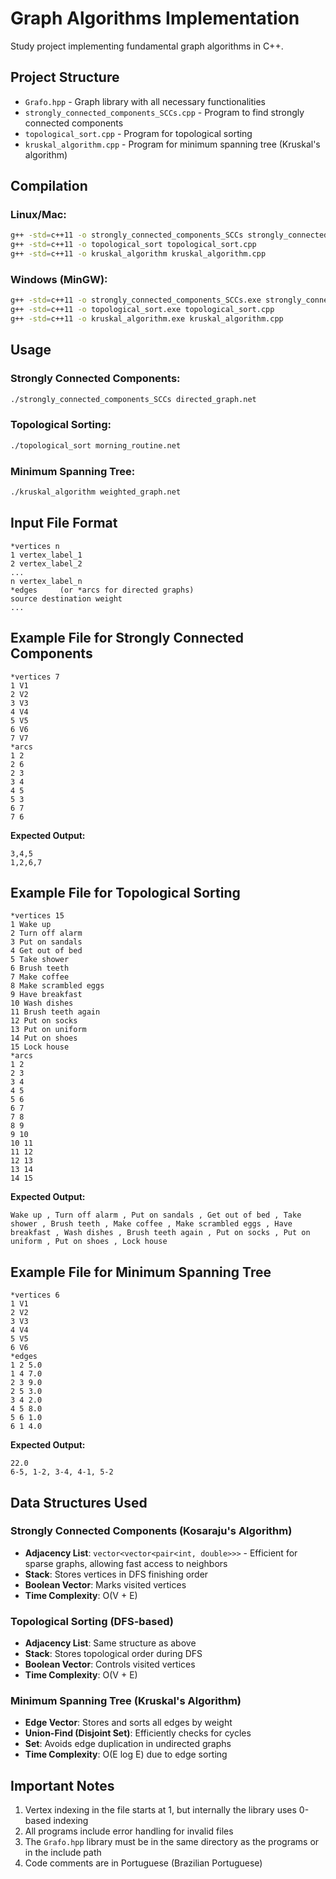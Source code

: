 # Graph Algorithms Implementation

Study project implementing fundamental graph algorithms in C++.

## Project Structure

- `Grafo.hpp` - Graph library with all necessary functionalities
- `strongly_connected_components_SCCs.cpp` - Program to find strongly connected components
- `topological_sort.cpp` - Program for topological sorting
- `kruskal_algorithm.cpp` - Program for minimum spanning tree (Kruskal's algorithm)

## Compilation

### Linux/Mac:
```bash
g++ -std=c++11 -o strongly_connected_components_SCCs strongly_connected_components_SCCs.cpp
g++ -std=c++11 -o topological_sort topological_sort.cpp
g++ -std=c++11 -o kruskal_algorithm kruskal_algorithm.cpp
```

### Windows (MinGW):
```bash
g++ -std=c++11 -o strongly_connected_components_SCCs.exe strongly_connected_components_SCCs.cpp
g++ -std=c++11 -o topological_sort.exe topological_sort.cpp
g++ -std=c++11 -o kruskal_algorithm.exe kruskal_algorithm.cpp
```

## Usage

### Strongly Connected Components:
```bash
./strongly_connected_components_SCCs directed_graph.net
```

### Topological Sorting:
```bash
./topological_sort morning_routine.net
```

### Minimum Spanning Tree:
```bash
./kruskal_algorithm weighted_graph.net
```

## Input File Format

```
*vertices n
1 vertex_label_1
2 vertex_label_2
...
n vertex_label_n
*edges     (or *arcs for directed graphs)
source destination weight
...
```

## Example File for Strongly Connected Components

```
*vertices 7
1 V1
2 V2
3 V3
4 V4
5 V5
6 V6
7 V7
*arcs
1 2
2 6
2 3
3 4
4 5
5 3
6 7
7 6
```

**Expected Output:**
```
3,4,5
1,2,6,7
```

## Example File for Topological Sorting

```
*vertices 15
1 Wake up
2 Turn off alarm
3 Put on sandals
4 Get out of bed
5 Take shower
6 Brush teeth
7 Make coffee
8 Make scrambled eggs
9 Have breakfast
10 Wash dishes
11 Brush teeth again
12 Put on socks
13 Put on uniform
14 Put on shoes
15 Lock house
*arcs
1 2
2 3
3 4
4 5
5 6
6 7
7 8
8 9
9 10
10 11
11 12
12 13
13 14
14 15
```

**Expected Output:**
```
Wake up , Turn off alarm , Put on sandals , Get out of bed , Take shower , Brush teeth , Make coffee , Make scrambled eggs , Have breakfast , Wash dishes , Brush teeth again , Put on socks , Put on uniform , Put on shoes , Lock house
```

## Example File for Minimum Spanning Tree

```
*vertices 6
1 V1
2 V2
3 V3
4 V4
5 V5
6 V6
*edges
1 2 5.0
1 4 7.0
2 3 9.0
2 5 3.0
3 4 2.0
4 5 8.0
5 6 1.0
6 1 4.0
```

**Expected Output:**
```
22.0
6-5, 1-2, 3-4, 4-1, 5-2
```

## Data Structures Used

### Strongly Connected Components (Kosaraju's Algorithm)
- **Adjacency List**: `vector<vector<pair<int, double>>>` - Efficient for sparse graphs, allowing fast access to neighbors
- **Stack**: Stores vertices in DFS finishing order
- **Boolean Vector**: Marks visited vertices
- **Time Complexity**: O(V + E)

### Topological Sorting (DFS-based)
- **Adjacency List**: Same structure as above
- **Stack**: Stores topological order during DFS
- **Boolean Vector**: Controls visited vertices
- **Time Complexity**: O(V + E)

### Minimum Spanning Tree (Kruskal's Algorithm)
- **Edge Vector**: Stores and sorts all edges by weight
- **Union-Find (Disjoint Set)**: Efficiently checks for cycles
- **Set**: Avoids edge duplication in undirected graphs
- **Time Complexity**: O(E log E) due to edge sorting

## Important Notes

1. Vertex indexing in the file starts at 1, but internally the library uses 0-based indexing
2. All programs include error handling for invalid files
3. The `Grafo.hpp` library must be in the same directory as the programs or in the include path
4. Code comments are in Portuguese (Brazilian Portuguese)

